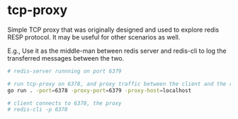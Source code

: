 # tcp-proxy

Simple TCP proxy that was originally designed and used to explore redis RESP protocol. It may be useful for other scenarios as well.

E.g., Use it as the middle-man between redis server and redis-cli to log the transferred messages between the two.

```sh
# redis-server runnning on port 6379

# run tcp-proxy on 6378, and proxy traffic between the client and the redis-server
go run . -port=6378 -proxy-port=6379 -proxy-host=localhost

# client connects to 6378, the proxy
# redis-cli -p 6378
```
